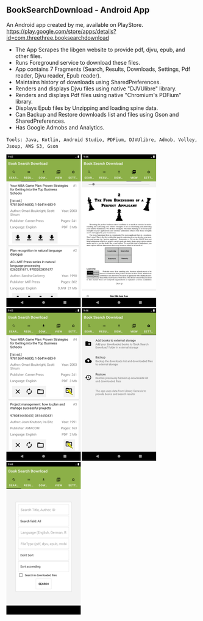 ## BookSearchDownload - Android App

An Android app created by me, available on PlayStore. <br>
https://play.google.com/store/apps/details?id=com.threethree.booksearchdownload <br>

* The App Scrapes the libgen website to provide pdf, djvu, epub, and other files. <br>
* Runs Foreground service to download these files. <br>
* App contains 7 Fragments (Search, Results, Downloads, Settings, Pdf reader, Djvu reader, Epub reader). <br>
* Maintains history of downloads using SharedPreferences. <br>
* Renders and displays Djvu files using native "DJVUlibre" library. <br>
* Renders and displays Pdf files using native "Chromium's PDFium" library. <br>
* Displays Epub files by Unzipping and loading spine data. <br>
* Can Backup and Restore downloads list and files using Gson and SharedPreferences. <br>
* Has Google Admobs and Analytics. <br>

`Tools: Java, Kotlin, Android Studio, PDFium, DJVUlibre, Admob, Volley, Jsoup,
AWS S3, Gson` <br>

<span>
<img src="2.png" height="400">
<img src="4.png" height="400">
<img src="3.png" height="400">
<img src="5.png" height="400">
<img src="1.png" height="400">
</span>
